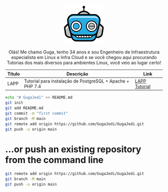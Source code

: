 <p align="center">
 <img src="assets/Logo1.png" alt="InfraGeek" />
</p>

<p align="center">Olás! Me chamo Guga, tenho 34 anos e sou Engenheiro de Infraestrutura especialista em Linux e Infra Cloud e se você chegou aqui procurando Tutorias dos mais diversos para ambientes Linux, você veio ao lugar certo!</p>

| Título | Descrição | Link |
| ------ | --------- | ---- |
| LAPP   | Tutorial para instalação de PostgreSQL + Apache + PHP 7.4 | <a href=https://github.com/GugaJedi/pub/blob/master/LAPP.md> LAPP Tutorial |


```sh
echo "# GugaJedi" >> README.md
git init
git add README.md
git commit -m "first commit"
git branch -M main
git remote add origin https://github.com/GugaJedi/GugaJedi.git
git push -u origin main
```
# …or push an existing repository from the command line

```sh
git remote add origin https://github.com/GugaJedi/GugaJedi.git
git branch -M main
git push -u origin main
```